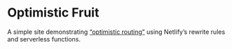 # Optimistic Fruit

A simple site demonstrating [“optimistic routing”][routing] using Netlify’s rewrite rules and serverless functions.

[routing]: https://css-tricks.com/static-first-pre-generated-jamstack-sites-with-serverless-rendering-as-a-fallback/
